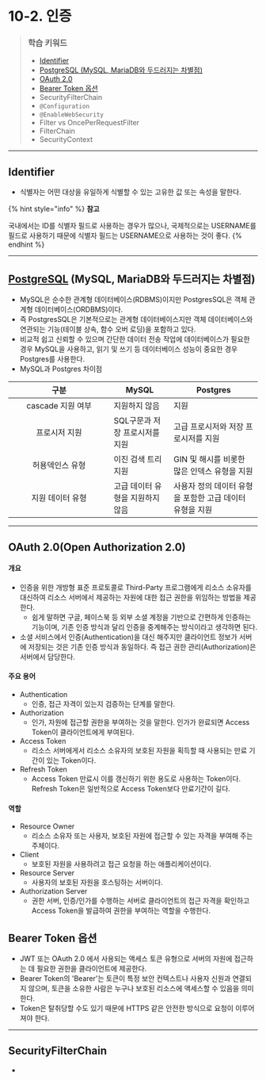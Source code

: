 # 10-2. 인증

> ### 학습 키워드
>
> * [Identifier](10-2..md#identifier)
> * [PostgreSQL (MySQL, MariaDB와 두드러지는 차별점)](10-2..md#postgresql-mysql-mariadb)
> * [OAuth 2.0](10-2..md#oauth-2.0-open-authorization-2.0)
> * [Bearer Token 옵션](10-2..md#bearer-token)
> * SecurityFilterChain
> * `@Configuration`
> * `@EnableWebSecurity`
> * Filter vs OncePerRequestFilter
> * FilterChain
> * SecurityContext

***

## Identifier

* 식별자는 어떤 대상을 유일하게 식별할 수 있는 고유한 값 또는 속성을 말한다.

{% hint style="info" %}
**참고**

&#x20;국내에서는 ID를 식별자 필드로 사용하는 경우가 많으나, 국제적으로는 USERNAME를 필드로 사용하기 때문에 식별자 필드는 USERNAME으로 사용하는 것이 좋다.
{% endhint %}

***

## [**PostgreSQL**](https://www.postgresql.org/) **(MySQL, MariaDB와 두드러지는 차별점)**

* MySQL은 순수한 관계형 데이터베이스(RDBMS)이지만 PostgresSQL은 객체 관계형 데이터베이스(ORDBMS)이다.
* 즉 PostgresSQL은 기본적으로는 관계형 데이터베이스지만 객체 데이터베이스와 연관되는 기능(테이블 상속, 함수 오버 로딩)을 포함하고 있다.
* 비교적 쉽고 신뢰할 수 있으며 간단한 데이터 전송 작업에 데이터베이스가 필요한 경우 MySQL을 사용하고, 읽기 및 쓰기 등 데이터베이스 성능이 중요한 경우 Postgres를 사용한다.
* MySQL과 Postgres 차이점

<table><thead><tr><th width="189" align="center">구분</th><th>MySQL</th><th>Postgres</th></tr></thead><tbody><tr><td align="center">cascade 지원 여부</td><td>지원하지 않음</td><td>지원</td></tr><tr><td align="center">프로시저 지원</td><td>SQL구문과 저장 프로시저를 지원</td><td>고급 프로시저와 저장 프로시저를 지원</td></tr><tr><td align="center">허용덱인스 유형</td><td>이진 검색 트리 지원</td><td> GIN 및 해시를 비롯한 많은 인덱스 유형을 지원</td></tr><tr><td align="center">지원 데이터 유형</td><td>고급 데이터 유형을 지원하지 않음</td><td>사용자 정의 데이터 유형을 포함한 고급 데이터 유형을 지원</td></tr></tbody></table>

***

## OAuth 2.0(Open Authorization 2.0)

#### 개요

* 인증을 위한 개방형 표준 프로토콜로 Third-Party 프로그램에게 리소스 소유자를 대신하여 리소스 서버에서 제공하는 자원에 대한 접근 권한을 위임하는 방법을 제공한다.
  * 쉽게 말하면 구글, 페이스북 등 외부 소셜 계정을 기반으로 간편하게 인증하는 기능이며, 기존 인증 방식과 달리 인증을 중계해주는 방식이라고 생각하면 된다.
* 소셜 서비스에서 인증(Authentication)을 대신 해주지만 클라이언트 정보가 서버에 저장되는 것은 기존 인증 방식과 동일하다. 즉 접근 권한 관리(Authorization)은 서버에서 담당한다.

#### 주요 용어

* Authentication&#x20;
  * 인증, 접근 자격이 있는지 검증하는 단계를 말한다.
* Authorization
  * 인가, 자원에 접근할 권한을 부여하는 것을 말한다. 인가가 완료되면 Access Token이 클라이언트에게 부여된다.
* Access Token
  * 리소스 서버에게서 리소스 소유자의 보호된 자원을 획득할 때 사용되는 만료 기간이 있는 Token이다.
* Refresh Token
  * Access Token 만료시 이를 갱신하기 위한 용도로 사용하는 Token이다. Refresh Token은 일반적으로 Access Token보다 만료기간이 길다.

#### 역할

* Resource Owner
  * 리소스 소유자 또는 사용자, 보호된 자원에 접근할 수 있는 자격을 부여해 주는 주체이다.
* Client
  * 보호된 자원을 사용하려고 접근 요청을 하는 애플리케이션이다.
* Resource Server
  * 사용자의 보호된 자원을 호스팅하는 서버이다.
* Authorization Server
  * 권한 서버, 인증/인가를 수행하는 서버로 클라이언트의 접근 자격을 확인하고 Access Token을 발급하여 권한을 부여하는 역할을 수행한다.

## Bearer Token 옵션

* JWT 또는 OAuth 2.0 에서 사용되는 액세스 토큰 유형으로 서버의 자원에 접근하는 데 필요한 권한을 클라이언트에 제공한다.
* Bearer Token의 'Bearer'는 토큰이 특정 보안 컨텍스트나 사용자 신원과 연결되지 않으며, 토큰을 소유한 사람은 누구나 보호된 리소스에 액세스할 수 있음을 의미한다.
* Token은 탈취당할 수도 있기 때문에 HTTPS 같은 안전한 방식으로 요청이 이루어져야 한다.

***

## SecurityFilterChain

*
